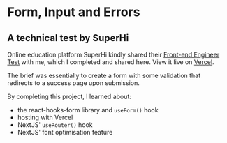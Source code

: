 # Form, Input and Errors

## A technical test by SuperHi

Online education platform SuperHi kindly shared their [Front-end Engineer Test](https://superhi.notion.site/superhi/Front-end-Engineer-Test-Public-95677e57d07a4c11a2d2d6166bc83717) with me, which I completed and shared here. View it live on [Vercel](https://submission-test.vercel.app/).

The brief was essentially to create a form with some validation that redirects to a success page upon submission.

By completing this project, I learned about:

* the react-hooks-form library and `useForm()` hook
* hosting with Vercel
* NextJS' `useRouter()` hook
* NextJS' font optimisation feature